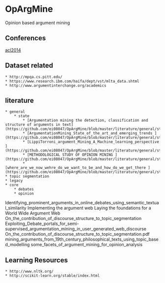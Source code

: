 # OpArgMine
Opinion based argument mining


## Conferences
[acl2014](http://acl2014.org/acl2014/W14-21/index.html)


## Dataset related
	* http://mpqa.cs.pitt.edu/
	* https://www.research.ibm.com/haifa/dept/vst/mlta_data.shtml
	* http://www.argumentinterchange.org/academics


## literature

	* general
		* state
			* [Argumentation mining the detection, classification and structure of arguments in text](https://github.com/ei08047/OpArgMine/blob/master/literature/general/state/Argumentation%20mining%20the%20detection%2C%20classification%20and%20structure%20of%20arguments%20in%20text.pdf)
			* [ArgumentationMining_State_of_the_art_and_emerging_trends ](https://github.com/ei08047/OpArgMine/blob/master/literature/general/state/ArgumentationMining_State_of_the_art_and_emerging_trends.pdf)
			* [LippiTorroni_argument_Mining_A_Machine_learning_perspective ](https://github.com/ei08047/OpArgMine/blob/master/literature/general/state/LippiTorroni_argument_Mining_A_Machine_learning_perspective.pdf)
			* [METHODOLOGICAL STUDY OF OPINION MINING ](https://github.com/ei08047/OpArgMine/blob/master/literature/general/state/METHODOLOGICAL%20STUDY%20OF%20OPINION%20MINING.pdf)
			* [where_are_we_now_wehre_do_we_want_to_be_and_how_do_we_get_there ](https://github.com/ei08047/OpArgMine/blob/master/literature/general/state/where_are_we_now_wehre_do_we_want_to_be_and_how_do_we_get_there.pdf)
	* topic segmentation
	* legacy
	* core
		* debates
		* opinion
		
		




Identifying_prominent_arguments_in_online_debates_using_semantic_textual_similarity
Implementing the argument web
Laying the foundations for a World Wide Argument Web
On_the_contribution_of_discourse_structure_to_topic_segmentation
Exploiting_Debate_portals_for_semi-supervised_argumentation_mining_in_user_generated_web_discourse
On_the_contribution_of_discourse_structure_to_topic_segmentation.pdf
mining_arguments_from_19th_century_philosophical_texts_using_topic_based_modelling
some_facets_of_argument_mining_for_opinion_analysis


## Learning Resources
	* http://www.nltk.org/
	* http://scikit-learn.org/stable/index.html
